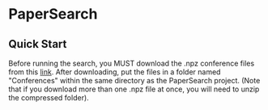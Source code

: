 # PaperSearch

## Quick Start
Before running the search, you MUST download the .npz conference files from this [link](https://drive.google.com/drive/folders/1Hw-RMskp-ydyIZva_EkV8IKbAKFB3ayt?usp=sharing). After downloading, put the files in a folder named "Conferences" within the same directory as the PaperSearch project. (Note that if you download more than one .npz file at once, you will need to unzip the compressed folder).
